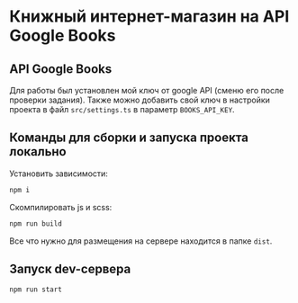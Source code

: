 # Книжный интернет-магазин на API Google Books

## API Google Books
Для работы был установлен мой ключ от google API (сменю его после проверки задания). Также можно добавить свой ключ в настройки проекта в файл ```src/settings.ts``` в параметр ```BOOKS_API_KEY```.

## Команды для сборки и запуска проекта локально
Установить зависимости:
```bash
npm i
```
Скомпилировать js и scss:
```bash
npm run build
```
Все что нужно для размещения на сервере находится в папке ```dist```.

## Запуск dev-сервера
```bash
npm run start
```
